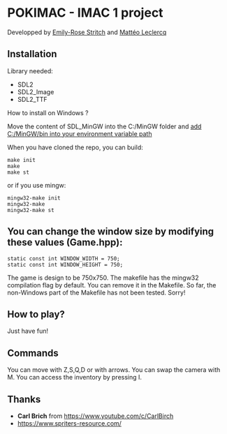 # POKIMAC - IMAC 1 project

Developped by [Emily-Rose Stritch](https://github.com/emilyrosest) and [Mattéo Leclercq](https://github.com/MatteoL-W)

## Installation

Library needed:

- SDL2
- SDL2_Image
- SDL2_TTF

How to install on Windows ?

Move the content of SDL_MinGW into the C:/MinGW folder and [add C:/MinGW/bin into your environment variable path](https://docs.microsoft.com/en-us/previous-versions/office/developer/sharepoint-2010/ee537574(v=office.14)#:~:text=To%20add%20a%20path%20to%20the%20PATH%20environment%20variable&text=In%20the%20System%20dialog%20box,to%20Path%20and%20select%20it.)

When you have cloned the repo, you can build:

```
make init
make
make st
```

or if you use mingw:

```
mingw32-make init
mingw32-make
mingw32-make st
```

## You can change the window size by modifying these values (Game.hpp):

```
static const int WINDOW_WIDTH = 750;
static const int WINDOW_HEIGHT = 750;
```

The game is design to be 750x750.
The makefile has the mingw32 compilation flag by default. You can remove it in the Makefile.
So far, the non-Windows part of the Makefile has not been tested. Sorry!

## How to play?

Just have fun!

## Commands

You can move with Z,S,Q,D or with arrows. You can swap the camera with M. You can access the inventory by pressing I.

## Thanks

- **Carl Brich** from https://www.youtube.com/c/CarlBirch
- https://www.spriters-resource.com/
